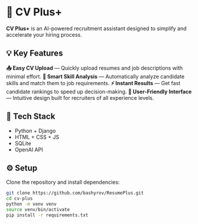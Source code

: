 # 📄 СV Plus+

**CV Plus+** is an AI-powered recruitment assistant designed to simplify and accelerate your hiring process.

## 💡 Key Features

**📤 Easy CV Upload** — Quickly upload resumes and job descriptions with minimal effort.
**🧠 Smart Skill Analysis** — Automatically analyze candidate skills and match them to job requirements.
**⚡ Instant Results** — Get fast candidate rankings to speed up decision-making.
**🎨 User-Friendly Interface** — Intuitive design built for recruiters of all experience levels.

## 🚀 Tech Stack

- Python + Django
- HTML + CSS + JS 
- SQLite
- OpenAI API
  
## ⚙️ Setup

Clone the repository and install dependencies:

```bash
git clone https://github.com/bashyrov/ResumePlus.git
cd cv-plus
python -m venv venv
source venv/bin/activate
pip install -r requirements.txt
